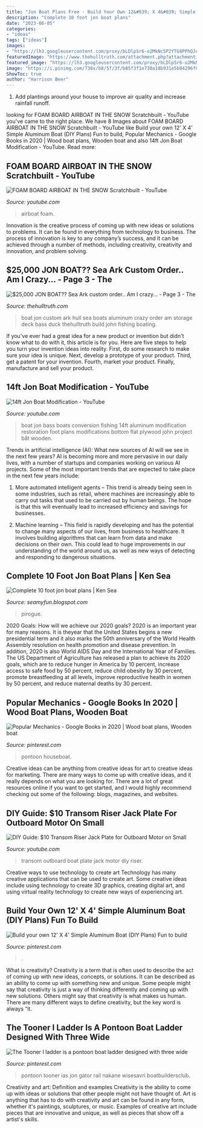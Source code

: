 ```yaml
---
title: "Jon Boat Plans Free - Build Your Own 12&#039; X 4&#039; Simple Aluminum Boat (diy Plans) Fun To Build"
description: "Complete 10 foot jon boat plans"
date: "2023-06-05"
categories:
- "ideas"
tags: ["ideas"]
images:
- "https://lh3.googleusercontent.com/proxy/bLDlpSr6-o2MkNc5P2YTG8PPhQJq3Ds9HMZaZ25Ro-b19iNWzG-BkHyIe22ux28RJ33grEfMXiVT9y4A9yF6NxIzPV9ZNd6Mdzg2WX_A7OTumMKeCKz5T7zNFh8g2bAKAgKeoNzlurBmQn93ylMbEw=w1200-h630-p-k-no-nu"
featuredImage: "https://www.thehulltruth.com/attachment.php?attachmentid=309981&amp;stc=1&amp;d=1362611931"
featured_image: "https://lh3.googleusercontent.com/proxy/bLDlpSr6-o2MkNc5P2YTG8PPhQJq3Ds9HMZaZ25Ro-b19iNWzG-BkHyIe22ux28RJ33grEfMXiVT9y4A9yF6NxIzPV9ZNd6Mdzg2WX_A7OTumMKeCKz5T7zNFh8g2bAKAgKeoNzlurBmQn93ylMbEw=w1200-h630-p-k-no-nu"
image: "https://i.pinimg.com/736x/b8/5f/3f/b85f3f1e730a18b931e5b04296f07220.jpg"
ShowToc: true
author: "Harrison Beer"
---
```



1. Add plantings around your house to improve air quality and increase rainfall runoff.

	

		
looking for FOAM BOARD AIRBOAT IN THE SNOW Scratchbuilt - YouTube you've came to the right place. We have 8 Images about FOAM BOARD AIRBOAT IN THE SNOW Scratchbuilt - YouTube like Build your own 12&#039; X 4&#039; Simple Aluminum Boat (DIY Plans) Fun to build, Popular Mechanics - Google Books in 2020 | Wood boat plans, Wooden boat and also 14ft Jon Boat Modification - YouTube. Read more:
		
    
## FOAM BOARD AIRBOAT IN THE SNOW Scratchbuilt - YouTube

<img loading=lazy src="https://i.ytimg.com/vi/gUCP45bqNhQ/maxresdefault.jpg" onerror="this.onerror=null;this.src='https://tse3.mm.bing.net/th?id=OIP.TgI2lw2ojPaslZWNIitEXAHaEK&amp;pid=15.1';" alt="FOAM BOARD AIRBOAT IN THE SNOW Scratchbuilt - YouTube">

_Source: youtube.com_

>airboat foam. 

	

Innovation is the creative process of coming up with new ideas or solutions to problems. It can be found in everything from technology to business. The process of innovation is key to any company’s success, and it can be achieved through a number of methods, including creativity, creativity and innovation, and problem solving.

    
## $25,000 JON BOAT?? Sea Ark Custom Order.. Am I Crazy... - Page 3 - The

<img loading=lazy src="https://www.thehulltruth.com/attachment.php?attachmentid=309981&amp;stc=1&amp;d=1362611931" onerror="this.onerror=null;this.src='https://tse3.mm.bing.net/th?id=OIP.RL-q8J8cCTnacc1eor-22QHaJ4&amp;pid=15.1';" alt="$25,000 JON BOAT?? Sea Ark custom order.. Am I crazy... - Page 3 - The">

_Source: thehulltruth.com_

>boat jon custom ark hull sea boats aluminum crazy order am storage deck bass duck thehulltruth build john fishing boating. 

	

If you've ever had a great idea for a new product or invention but didn't know what to do with it, this article is for you. Here are five steps to help you turn your invention ideas into reality. First, do some research to make sure your idea is unique. Next, develop a prototype of your product. Third, get a patent for your invention. Fourth, market your product. Finally, manufacture and sell your product.

    
## 14ft Jon Boat Modification - YouTube

<img loading=lazy src="http://i1.ytimg.com/vi/5SYjyVEfq-o/hqdefault.jpg" onerror="this.onerror=null;this.src='https://tse1.mm.bing.net/th?id=OIP.2zHvDgxlPQTEZnbryrZL_wHaFj&amp;pid=15.1';" alt="14ft Jon Boat Modification - YouTube">

_Source: youtube.com_

>boat jon bass boats conversion fishing 14ft aluminum modification restoration foot plans modifications bottom flat plywood john project båt wooden. 

	

Trends in artificial intelligence (AI): What new sources of AI will we see in the next few years?
AI is becoming more and more pervasive in our daily lives, with a number of startups and companies working on various AI projects. Some of the most important trends that are expected to take place in the next few years include:
1. More automated intelligent agents – This trend is already being seen in some industries, such as retail, where machines are increasingly able to carry out tasks that used to be carried out by human beings. The hope is that this will eventually lead to increased efficiency and savings for businesses.

2. Machine learning – This field is rapidly developing and has the potential to change many aspects of our lives, from business to healthcare. It involves building algorithms that can learn from data and make decisions on their own. This could lead to huge improvements in our understanding of the world around us, as well as new ways of detecting and responding to dangerous situations.

    
## Complete 10 Foot Jon Boat Plans | Ken Sea

<img loading=lazy src="https://lh3.googleusercontent.com/proxy/bLDlpSr6-o2MkNc5P2YTG8PPhQJq3Ds9HMZaZ25Ro-b19iNWzG-BkHyIe22ux28RJ33grEfMXiVT9y4A9yF6NxIzPV9ZNd6Mdzg2WX_A7OTumMKeCKz5T7zNFh8g2bAKAgKeoNzlurBmQn93ylMbEw=w1200-h630-p-k-no-nu" onerror="this.onerror=null;this.src='https://tse3.mm.bing.net/th?id=OIP.m6f8U7gldGzVtF3lyooX_AAAAA&amp;pid=15.1';" alt="Complete 10 foot jon boat plans | Ken Sea">

_Source: seamyfun.blogspot.com_

>pirogue. 

	

2020 Goals: How will we achieve our 2020 goals?
2020 is an important year for many reasons. It is theyear that the United States begins a new presidential term and it also marks the 50th anniversary of the World Health Assembly resolution on health promotion and disease prevention. In addition, 2020 is also World AIDS Day and the International Year of Families. 
The US Department of Agriculture has released a plan to achieve its 2020 goals, which are to reduce hunger in America by 10 percent, increase access to safe food by 50 percent, reduce child obesity by 30 percent, promote breastfeeding at all levels, improve reproductive health in women by 50 percent, and reduce maternal deaths by 30 percent.

    
## Popular Mechanics - Google Books In 2020 | Wood Boat Plans, Wooden Boat

<img loading=lazy src="https://i.pinimg.com/736x/b8/5f/3f/b85f3f1e730a18b931e5b04296f07220.jpg" onerror="this.onerror=null;this.src='https://tse1.mm.bing.net/th?id=OIP.E2kasAzxA7u3plDuhLcSfAHaLK&amp;pid=15.1';" alt="Popular Mechanics - Google Books in 2020 | Wood boat plans, Wooden boat">

_Source: pinterest.com_

>pontoon houseboat. 

	

Creative ideas can be anything from creative ideas for art to creative ideas for marketing. There are many ways to come up with creative ideas, and it really depends on what you are looking for. There are a lot of great resources online if you want to get started, and I would highly recommend checking out some of the following: blogs, magazines, and websites.

    
## DIY Guide: $10 Transom Riser Jack Plate For Outboard Motor On Small

<img loading=lazy src="https://i.ytimg.com/vi/TJ2R9JVP5jo/maxresdefault.jpg" onerror="this.onerror=null;this.src='https://tse2.mm.bing.net/th?id=OIP.73jmqSfrFV3ATeUo_gF4LAHaEK&amp;pid=15.1';" alt="DIY Guide: $10 Transom Riser Jack Plate for Outboard Motor on Small">

_Source: youtube.com_

>transom outboard boat plate jack motor diy riser. 

	

Creative ways to use technology to create art
Technology has many creative applications that can be used to create art. Some creative ideas include using technology to create 3D graphics, creating digital art, and using virtual reality technology to create new ways of experiencing art.

    
## Build Your Own 12&#039; X 4&#039; Simple Aluminum Boat (DIY Plans) Fun To Build

<img loading=lazy src="https://i.pinimg.com/736x/d9/31/e9/d931e9cb1fe3fc8fe6047cd2bfb6afe9.jpg" onerror="this.onerror=null;this.src='https://tse2.mm.bing.net/th?id=OIP.WXlnICU_CDLI8iq1sTA9GAHaFj&amp;pid=15.1';" alt="Build your own 12&#039; X 4&#039; Simple Aluminum Boat (DIY Plans) Fun to build">

_Source: pinterest.com_

>. 

	

What is creativity?
Creativity is a term that is often used to describe the act of coming up with new ideas, concepts, or solutions. It can be described as an ability to come up with something new and unique. Some people might say that creativity is just a way of thinking differently and coming up with new solutions. Others might say that creativity is what makes us human. There are many different ways to define creativity, but the key word is always “it.

    
## The Tooner I Ladder Is A Pontoon Boat Ladder Designed With Three Wide

<img loading=lazy src="https://i.pinimg.com/736x/8a/06/62/8a0662c813794cb77764ffe7bb7751fd--ladders-yahoo.jpg" onerror="this.onerror=null;this.src='https://tse1.mm.bing.net/th?id=OIP.5YUomI0XHWt_vQ1p68NqugHaIo&amp;pid=15.1';" alt="The Tooner I ladder is a pontoon boat ladder designed with three wide">

_Source: pinterest.com_

>pontoon tooner ias jon gator rail nakane wisesavri boatbuildersclub. 

	

Creativity and art: Definition and examples
Creativity is the ability to come up with ideas or solutions that other people might not have thought of. Art is anything that has to do with creativity and art can be found in any form, whether it's paintings, sculptures, or music. Examples of creative art include pieces that are innovative and unique, as well as pieces that show off a artist's skills.

